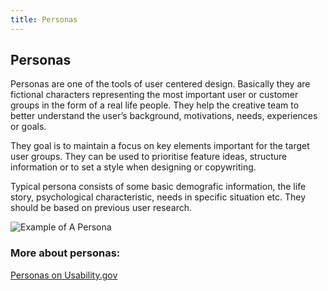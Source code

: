 ```yaml
---
title: Personas
---
```

## Personas

Personas are one of the tools of user centered design. 
Basically they are fictional characters representing the most important user or customer groups in the form of a real life people. They help the creative team to better understand the user’s background, motivations, needs, experiences or goals. 

They goal is to maintain a focus on key elements important for the target user groups. They  can be used to prioritise feature ideas, structure information or to set a style when designing or copywriting.

 Typical persona consists of some basic demografic information, the life story, psychological characteristic, needs in specific situation etc. They should be based on previous user research.
 
![Example of A Persona](https://i.pinimg.com/564x/30/1d/3c/301d3cf31fe5cbe29ac941b22dde6f70--website-design-persona-profile.jpg)

### More about personas:
[Personas on Usability.gov](https://www.usability.gov/how-to-and-tools/methods/personas.html)



